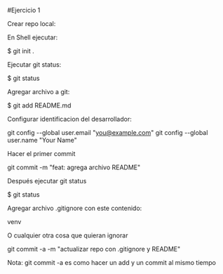 #Ejercicio 1

Crear repo local:

En Shell ejecutar:

$ git init .

Ejecutar git status:

$ git status

Agregar archivo a git:

$ git add README.md

Configurar identificacion del desarrollador:


  git config --global user.email "you@example.com"
  git config --global user.name "Your Name"

Hacer el primer commit

git commit -m "feat: agrega archivo README"

Después ejecutar git status

$ git status

Agregar archivo .gitignore con este contenido:

venv

O cualquier otra cosa que quieran ignorar

git commit -a -m "actualizar repo con .gitignore y README"

Nota: git commit -a es como hacer un add y un commit al mismo tiempo